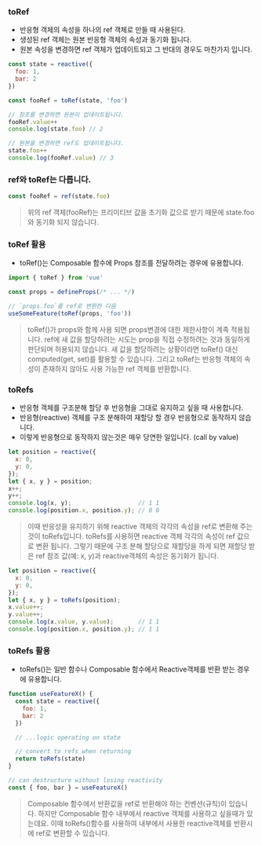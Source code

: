 ### toRef
- 반응형 객체의 속성을 하나의 ref 객체로 만들 때 사용된다.
- 생성된 ref 객체는 원본 반응형 객체의 속성과 동기화 됩니다.
- 원본 속성을 변경하면 ref 객체가 업데이트되고 그 반대의 경우도 마찬가지 입니다.
```js
const state = reactive({
  foo: 1,
  bar: 2
})

const fooRef = toRef(state, 'foo')

// 참조를 변경하면 원본이 업데이트됩니다.
fooRef.value++
console.log(state.foo) // 2

// 원본을 변경하면 ref도 업데이트됩니다.
state.foo++
console.log(fooRef.value) // 3
```


### ref와 toRef는 다릅니다.
```js
const fooRef = ref(state.foo)
```

> 위의 ref 객체(fooRef)는 프리미티브 값을 초기화 값으로 받기 때문에 state.foo와 동기화 되지 않습니다.

### toRef 활용
- toRef()는 Composable 함수에 Props 참조를 전달하려는 경우에 유용합니다.
```js
import { toRef } from 'vue'

const props = defineProps(/* ... */)

// `props.foo`를 ref로 변환한 다음
useSomeFeature(toRef(props, 'foo'))
```

>toRef()가 props와 함께 사용 되면 props변경에 대한 제한사항이 계족 적용됩니다. ref에 새 값을 할당하려는 시도는 prop을 직접 수정하려는 것과 동일하게 판단되며 허용되지 않습니다.
>새 값을 할당하려는 상황이라면 toRef() 대신 computed(get, set)를 활용할 수 있습니다.
>그리고 toRef는 반응형 객체의 속성이 존재하지 않아도 사용 가능한 ref 객체를 반환합니다.

### toRefs
- 반응형 객체를 구조분해 할당 후 반응형을 그대로 유지하고 싶을 때 사용합니다.
- 반응형(reactive) 객체를 구조 분해하여 재할당 할 경우 반응형으로 동작하지 않습니다.
- 이렇게 반응형으로 동작하지 않는것은 매우 당연한 일입니다. (call by value)
```js
let position = reactive({
  x: 0,
  y: 0,
});
let { x, y } = position;
x++;
y++;
console.log(x, y);                   // 1 1
console.log(position.x, position.y); // 0 0
```

>이때 반응성을 유지하기 위해 reactive 객체의 각각의 속성을 ref로 변환해 주는 것이 toRefs입니다. toRefs를 사용하면 reactive 객체 각각의 속성이 ref 값으로 변환 됩니다. 그렇기 때문에 구조 분해 할당으로 재할당을 하게 되면 재할당 받은 ref 참조 값(예: x, y)과 reactive객체의 속성은 동기화가 됩니다.

```js
let position = reactive({
  x: 0,
  y: 0,
});
let { x, y } = toRefs(position);
x.value++;
y.value++;
console.log(x.value, y.value);       // 1 1
console.log(position.x, position.y); // 1 1
```

### toRefs 활용
- toRefs()는 일반 함수나 Composable 함수에서 Reactive객체를 반환 받는 경우에 유용합니다.
```js
function useFeatureX() {
  const state = reactive({
    foo: 1,
    bar: 2
  })

  // ...logic operating on state

  // convert to refs when returning
  return toRefs(state)
}

// can destructure without losing reactivity
const { foo, bar } = useFeatureX()
```

> Composable 함수에서 반환값을 ref로 반환해야 하는 컨벤션(규칙)이 있습니다. 하지만 Composable 함수 내부에서 reactive 객체를 사용하고 싶을때가 있는데요.
> 이때 toRefs()함수를 사용하여 내부에서 사용한 reactive객체를 반환시에 ref로 변환할 수 있습니다.
 
 
 
 
 
 
 
 
 
 
 
 
 
 
 
 
 
 
 
 
<template>
	<div></div>
</template>

<script>
import { reactive, readonly } from 'vue';

export default {
	setup() {
		const original = reactive({
			count: 0,
		});
		const copy = readonly(original);
		original.count++;
		copy.count++;
		console.log(original.count);
		console.log(copy.count);
		return {};
	},
};
</script>

<style lang="scss" scoped></style>
